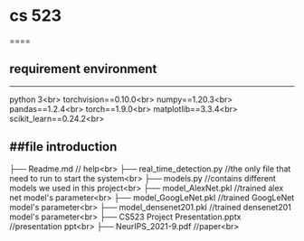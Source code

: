 # cs 523
====  
## requirement environment
-------  

python 3\<br>
torchvision==0.10.0\<br>
numpy==1.20.3\<br>
pandas==1.2.4\<br>
torch==1.9.0\<br>
matplotlib==3.3.4\<br>
scikit_learn==0.24.2\<br>


##file introduction
-------  
├── Readme.md                   // help\<br>
├── real_time_detection.py          //the only file that need to run to start the system\<br>
├── models.py                       //contains different models we used  in this project\<br>
├── model_AlexNet.pkl       //trained alex net model's parameter\<br>
├── model_GoogLeNet.pkl       //trained GoogLeNet model's parameter\<br>
├── model_densenet201.pkl       //trained densenet201 model's parameter\<br>
├── CS523 Project Presentation.pptx      //presentation ppt\<br>
├── NeurIPS_2021-9.pdf           //paper\<br>
